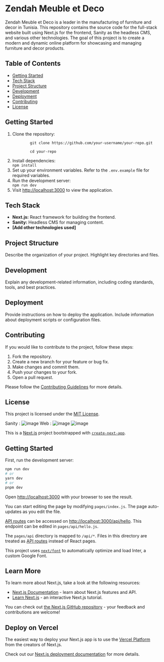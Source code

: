 <h1>Zendah Meuble et Deco</h1>

<p>Zendah Meuble et Deco is a leader in the manufacturing of furniture and decor in Tunisia. This repository contains the source code for the full-stack website built using Next.js for the frontend, Sanity as the headless CMS, and various other technologies. The goal of this project is to create a modern and dynamic online platform for showcasing and managing furniture and decor products.</p>

<h2>Table of Contents</h2>

<ul>
    <li><a href="#getting-started">Getting Started</a></li>
    <li><a href="#tech-stack">Tech Stack</a></li>
    <li><a href="#project-structure">Project Structure</a></li>
    <li><a href="#development">Development</a></li>
    <li><a href="#deployment">Deployment</a></li>
    <li><a href="#contributing">Contributing</a></li>
    <li><a href="#license">License</a></li>
</ul>

<h2 id="getting-started">Getting Started</h2>

<ol>
    <li>Clone the repository:</li>
    <code>
        git clone https://github.com/your-username/your-repo.git<br>
        cd your-repo
    </code>
    <li>Install dependencies:</li>
    <code>npm install</code>
    <li>Set up your environment variables. Refer to the <code>.env.example</code> file for required variables.</li>
    <li>Run the development server:</li>
    <code>npm run dev</code>
    <li>Visit <a href="http://localhost:3000">http://localhost:3000</a> to view the application.</li>
</ol>

<h2 id="tech-stack">Tech Stack</h2>

<p>
    <ul>
        <li><strong>Next.js:</strong> React framework for building the frontend.</li>
        <li><strong>Sanity:</strong> Headless CMS for managing content.</li>
        <li><strong>[Add other technologies used]</strong></li>
    </ul>
</p>

<h2 id="project-structure">Project Structure</h2>

<p>Describe the organization of your project. Highlight key directories and files.</p>

<h2 id="development">Development</h2>

<p>Explain any development-related information, including coding standards, tools, and best practices.</p>

<h2 id="deployment">Deployment</h2>

<p>Provide instructions on how to deploy the application. Include information about deployment scripts or configuration files.</p>

<h2 id="contributing">Contributing</h2>

<p>If you would like to contribute to the project, follow these steps:</p>
<ol>
    <li>Fork the repository.</li>
    <li>Create a new branch for your feature or bug fix.</li>
    <li>Make changes and commit them.</li>
    <li>Push your changes to your fork.</li>
    <li>Open a pull request.</li>
</ol>
<p>Please follow the <a href="CONTRIBUTING.md">Contributing Guidelines</a> for more details.</p>

<h2 id="license">License</h2>

<p>This project is licensed under the <a href="LICENSE.md">MIT License</a>.</p>


Sanity : 
![image](https://github.com/MoezChallouf/Nextjs-Sanity-Ecommerce/assets/72388621/3936777c-1aea-4e13-a92c-68d0771913fe)
Web : 
![image](https://github.com/MoezChallouf/Nextjs-Sanity-Ecommerce/assets/72388621/dbe75d8d-a66e-439b-951f-06e5d9b6c2a6)
![image](https://github.com/MoezChallouf/Nextjs-Sanity-Ecommerce/assets/72388621/cbada57d-fa41-49e8-8619-49d416b873c0)



This is a [Next.js](https://nextjs.org/) project bootstrapped with [`create-next-app`](https://github.com/vercel/next.js/tree/canary/packages/create-next-app).

## Getting Started

First, run the development server:

```bash
npm run dev
# or
yarn dev
# or
pnpm dev
```

Open [http://localhost:3000](http://localhost:3000) with your browser to see the result.

You can start editing the page by modifying `pages/index.js`. The page auto-updates as you edit the file.

[API routes](https://nextjs.org/docs/api-routes/introduction) can be accessed on [http://localhost:3000/api/hello](http://localhost:3000/api/hello). This endpoint can be edited in `pages/api/hello.js`.

The `pages/api` directory is mapped to `/api/*`. Files in this directory are treated as [API routes](https://nextjs.org/docs/api-routes/introduction) instead of React pages.

This project uses [`next/font`](https://nextjs.org/docs/basic-features/font-optimization) to automatically optimize and load Inter, a custom Google Font.

## Learn More

To learn more about Next.js, take a look at the following resources:

- [Next.js Documentation](https://nextjs.org/docs) - learn about Next.js features and API.
- [Learn Next.js](https://nextjs.org/learn) - an interactive Next.js tutorial.

You can check out [the Next.js GitHub repository](https://github.com/vercel/next.js/) - your feedback and contributions are welcome!

## Deploy on Vercel

The easiest way to deploy your Next.js app is to use the [Vercel Platform](https://vercel.com/new?utm_medium=default-template&filter=next.js&utm_source=create-next-app&utm_campaign=create-next-app-readme) from the creators of Next.js.

Check out our [Next.js deployment documentation](https://nextjs.org/docs/deployment) for more details.

